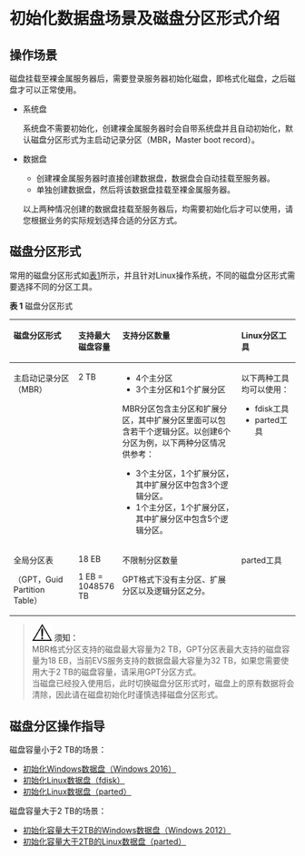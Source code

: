 # 初始化数据盘场景及磁盘分区形式介绍<a name="bms_umn_0024"></a>

## 操作场景<a name="zh-cn_topic_0085245975_section3495606093050"></a>

磁盘挂载至裸金属服务器后，需要登录服务器初始化磁盘，即格式化磁盘，之后磁盘才可以正常使用。

-   系统盘

    系统盘不需要初始化，创建裸金属服务器时会自带系统盘并且自动初始化，默认磁盘分区形式为主启动记录分区（MBR，Master boot record）。

-   数据盘

    -   创建裸金属服务器时直接创建数据盘，数据盘会自动挂载至服务器。
    -   单独创建数据盘，然后将该数据盘挂载至裸金属服务器。

    以上两种情况创建的数据盘挂载至服务器后，均需要初始化后才可以使用，请您根据业务的实际规划选择合适的分区方式。


## 磁盘分区形式<a name="zh-cn_topic_0085245975_section216694193534"></a>

常用的磁盘分区形式如[表1](#zh-cn_topic_0085245975_table2729705994129)所示，并且针对Linux操作系统，不同的磁盘分区形式需要选择不同的分区工具。

**表 1**  磁盘分区形式

<a name="zh-cn_topic_0085245975_table2729705994129"></a>
<table><thead align="left"><tr id="zh-cn_topic_0085245975_row2194811894129"><th class="cellrowborder" valign="top" width="22.67%" id="mcps1.2.5.1.1"><p id="zh-cn_topic_0085245975_p2826869894129"><a name="zh-cn_topic_0085245975_p2826869894129"></a><a name="zh-cn_topic_0085245975_p2826869894129"></a>磁盘分区形式</p>
</th>
<th class="cellrowborder" valign="top" width="15.340000000000002%" id="mcps1.2.5.1.2"><p id="zh-cn_topic_0085245975_p806324094129"><a name="zh-cn_topic_0085245975_p806324094129"></a><a name="zh-cn_topic_0085245975_p806324094129"></a>支持最大磁盘容量</p>
</th>
<th class="cellrowborder" valign="top" width="41.69%" id="mcps1.2.5.1.3"><p id="zh-cn_topic_0085245975_p4914271494129"><a name="zh-cn_topic_0085245975_p4914271494129"></a><a name="zh-cn_topic_0085245975_p4914271494129"></a>支持分区数量</p>
</th>
<th class="cellrowborder" valign="top" width="20.3%" id="mcps1.2.5.1.4"><p id="zh-cn_topic_0085245975_p2113692194129"><a name="zh-cn_topic_0085245975_p2113692194129"></a><a name="zh-cn_topic_0085245975_p2113692194129"></a>Linux分区工具</p>
</th>
</tr>
</thead>
<tbody><tr id="zh-cn_topic_0085245975_row5601456494129"><td class="cellrowborder" valign="top" width="22.67%" headers="mcps1.2.5.1.1 "><p id="zh-cn_topic_0085245975_p1205045294213"><a name="zh-cn_topic_0085245975_p1205045294213"></a><a name="zh-cn_topic_0085245975_p1205045294213"></a>主启动记录分区（MBR）</p>
</td>
<td class="cellrowborder" valign="top" width="15.340000000000002%" headers="mcps1.2.5.1.2 "><p id="zh-cn_topic_0085245975_p2342140694129"><a name="zh-cn_topic_0085245975_p2342140694129"></a><a name="zh-cn_topic_0085245975_p2342140694129"></a>2 TB</p>
</td>
<td class="cellrowborder" valign="top" width="41.69%" headers="mcps1.2.5.1.3 "><a name="zh-cn_topic_0085245975_ul21060408163037"></a><a name="zh-cn_topic_0085245975_ul21060408163037"></a><ul id="zh-cn_topic_0085245975_ul21060408163037"><li>4个主分区</li><li>3个主分区和1个扩展分区</li></ul>
<p id="zh-cn_topic_0085245975_p1497092163448"><a name="zh-cn_topic_0085245975_p1497092163448"></a><a name="zh-cn_topic_0085245975_p1497092163448"></a>MBR分区包含主分区和扩展分区，其中扩展分区里面可以包含若干个逻辑分区。以创建6个分区为例，以下两种分区情况供参考：</p>
<a name="zh-cn_topic_0085245975_ul6972172517474"></a><a name="zh-cn_topic_0085245975_ul6972172517474"></a><ul id="zh-cn_topic_0085245975_ul6972172517474"><li>3个主分区，1个扩展分区，其中扩展分区中包含3个逻辑分区。</li><li>1个主分区，1个扩展分区，其中扩展分区中包含5个逻辑分区。</li></ul>
</td>
<td class="cellrowborder" valign="top" width="20.3%" headers="mcps1.2.5.1.4 "><p id="zh-cn_topic_0085245975_p5105674095428"><a name="zh-cn_topic_0085245975_p5105674095428"></a><a name="zh-cn_topic_0085245975_p5105674095428"></a>以下两种工具均可以使用：</p>
<a name="zh-cn_topic_0085245975_ul1160282695454"></a><a name="zh-cn_topic_0085245975_ul1160282695454"></a><ul id="zh-cn_topic_0085245975_ul1160282695454"><li>fdisk工具</li><li>parted工具</li></ul>
</td>
</tr>
<tr id="zh-cn_topic_0085245975_row3114938294129"><td class="cellrowborder" valign="top" width="22.67%" headers="mcps1.2.5.1.1 "><p id="zh-cn_topic_0085245975_p1278766394216"><a name="zh-cn_topic_0085245975_p1278766394216"></a><a name="zh-cn_topic_0085245975_p1278766394216"></a>全局分区表</p>
<p id="zh-cn_topic_0085245975_p1399996494813"><a name="zh-cn_topic_0085245975_p1399996494813"></a><a name="zh-cn_topic_0085245975_p1399996494813"></a>（GPT，Guid Partition Table）</p>
</td>
<td class="cellrowborder" valign="top" width="15.340000000000002%" headers="mcps1.2.5.1.2 "><p id="zh-cn_topic_0085245975_p2460587094129"><a name="zh-cn_topic_0085245975_p2460587094129"></a><a name="zh-cn_topic_0085245975_p2460587094129"></a>18 EB</p>
<p id="zh-cn_topic_0085245975_p1993019393474"><a name="zh-cn_topic_0085245975_p1993019393474"></a><a name="zh-cn_topic_0085245975_p1993019393474"></a>1 EB = 1048576 TB</p>
</td>
<td class="cellrowborder" valign="top" width="41.69%" headers="mcps1.2.5.1.3 "><p id="zh-cn_topic_0085245975_p4691841694129"><a name="zh-cn_topic_0085245975_p4691841694129"></a><a name="zh-cn_topic_0085245975_p4691841694129"></a>不限制分区数量</p>
<p id="zh-cn_topic_0085245975_p12599114794712"><a name="zh-cn_topic_0085245975_p12599114794712"></a><a name="zh-cn_topic_0085245975_p12599114794712"></a>GPT格式下没有主分区、扩展分区以及逻辑分区之分。</p>
</td>
<td class="cellrowborder" valign="top" width="20.3%" headers="mcps1.2.5.1.4 "><p id="zh-cn_topic_0085245975_p4229536794129"><a name="zh-cn_topic_0085245975_p4229536794129"></a><a name="zh-cn_topic_0085245975_p4229536794129"></a>parted工具</p>
</td>
</tr>
</tbody>
</table>

>![](public_sys-resources/icon-notice.gif) **须知：**   
>MBR格式分区支持的磁盘最大容量为2 TB，GPT分区表最大支持的磁盘容量为18 EB，当前EVS服务支持的数据盘最大容量为32 TB，如果您需要使用大于2 TB的磁盘容量，请采用GPT分区方式。  
>当磁盘已经投入使用后，此时切换磁盘分区形式时，磁盘上的原有数据将会清除，因此请在磁盘初始化时谨慎选择磁盘分区形式。  

## 磁盘分区操作指导<a name="zh-cn_topic_0085245975_section0226859144014"></a>

磁盘容量小于2 TB的场景：

-   [初始化Windows数据盘（Windows 2016）](初始化Windows数据盘（Windows-2016）.md)
-   [初始化Linux数据盘（fdisk）](初始化Linux数据盘（fdisk）.md)
-   [初始化Linux数据盘（parted）](初始化Linux数据盘（parted）.md)

磁盘容量大于2 TB的场景：

-   [初始化容量大于2TB的Windows数据盘（Windows 2012）](初始化容量大于2TB的Windows数据盘（Windows-2012）.md)
-   [初始化容量大于2TB的Linux数据盘（parted）](初始化容量大于2TB的Linux数据盘（parted）.md)

